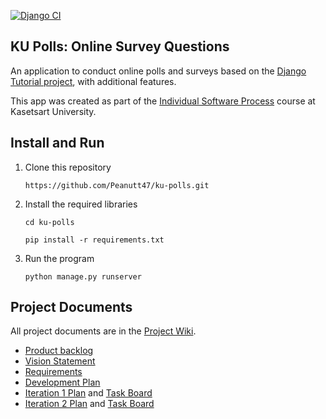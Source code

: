 [![Django CI](https://github.com/Peanutt47/ku-polls/actions/workflows/django.yml/badge.svg)](https://github.com/Peanutt47/ku-polls/actions/workflows/django.yml)
## KU Polls: Online Survey Questions 

An application to conduct online polls and surveys based
on the [Django Tutorial project][django-tutorial], with
additional features.

This app was created as part of the [Individual Software Process](
https://cpske.github.io/ISP) course at Kasetsart University.

## Install and Run

1. Clone this repository
    ```commandline
    https://github.com/Peanutt47/ku-polls.git
    ```
2. Install the required libraries
    ```commandline
    cd ku-polls
    ```
    ```commandline
    pip install -r requirements.txt
    ```
3. Run the program
    ```commandline
    python manage.py runserver
    ```

## Project Documents

All project documents are in the [Project Wiki](../../wiki/Home).

- [Product backlog](https://github.com/users/Peanutt47/projects/1/views/1)
- [Vision Statement](../../wiki/Vision%20Statement)
- [Requirements](../../wiki/Requirements)
- [Development Plan](../../wiki/Development)
- [Iteration 1 Plan](https://github.com/Peanutt47/ku-polls/wiki/Iteration-1-Plan) and [Task Board](https://github.com/users/Peanutt47/projects/1/views/3)
- [Iteration 2 Plan](https://github.com/Peanutt47/ku-polls/wiki/Iteration-2-Plan) and [Task Board](https://github.com/users/Peanutt47/projects/1/views/4)

[django-tutorial]: https://docs.djangoproject.com/en/3.1/intro/tutorial01/
